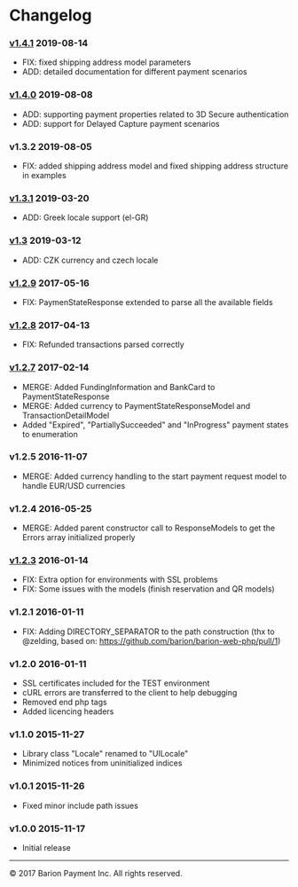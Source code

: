 # Changelog
### [v1.4.1](https://github.com/barion/barion-web-php/releases/tag/v1.4.1) 2019-08-14
- FIX: fixed shipping address model parameters
- ADD: detailed documentation for different payment scenarios

### [v1.4.0](https://github.com/barion/barion-web-php/releases/tag/v1.4.0) 2019-08-08
- ADD: supporting payment properties related to 3D Secure authentication
- ADD: support for Delayed Capture payment scenarios

### v1.3.2  2019-08-05
- FIX: added shipping address model and fixed shipping address structure in examples

### [v1.3.1](https://github.com/barion/barion-web-php/releases/tag/v1.3.1) 2019-03-20
- ADD: Greek locale support (el-GR)

### [v1.3](https://github.com/barion/barion-web-php/releases/tag/v1.3) 2019-03-12
- ADD: CZK currency and czech locale

### [v1.2.9](https://github.com/barion/barion-web-php/releases/tag/v1.2.9) 2017-05-16
- FIX: PaymenStateResponse extended to parse all the available fields

### [v1.2.8](https://github.com/barion/barion-web-php/releases/tag/v1.2.8)  2017-04-13
- FIX:  Refunded transactions parsed correctly

### [v1.2.7](https://github.com/barion/barion-web-php/releases/tag/v1.2.7)  2017-02-14
- MERGE: Added FundingInformation and BankCard to PaymentStateResponse
- MERGE: Added currency to PaymentStateResponseModel and TransactionDetailModel
- Added "Expired", "PartiallySucceeded" and "InProgress" payment states to enumeration

### v1.2.5  2016-11-07
- MERGE: Added currency handling to the start payment request model to handle EUR/USD currencies

### v1.2.4  2016-05-25
- MERGE: Added parent constructor call to ResponseModels to get the Errors array initialized properly

### [v1.2.3](https://github.com/barion/barion-web-php/releases/tag/v1.2.3) 2016-01-14
- FIX: Extra option for environments with SSL problems
- FIX: Some issues with the models (finish reservation and QR models)

### v1.2.1  2016-01-11
- FIX: Adding DIRECTORY_SEPARATOR to the path construction (thx to @zelding, based on: https://github.com/barion/barion-web-php/pull/1)

### v1.2.0  2016-01-11
- SSL certificates included for the TEST environment
- cURL errors are transferred to the client to help debugging
- Removed end php tags
- Added licencing headers

### v1.1.0 2015-11-27
- Library class "Locale" renamed to "UILocale"
- Minimized notices from uninitialized indices

### v1.0.1 2015-11-26
- Fixed minor include path issues

### v1.0.0 2015-11-17
- Initial release

----------------------------------------
© 2017 Barion Payment Inc.
All rights reserved.
